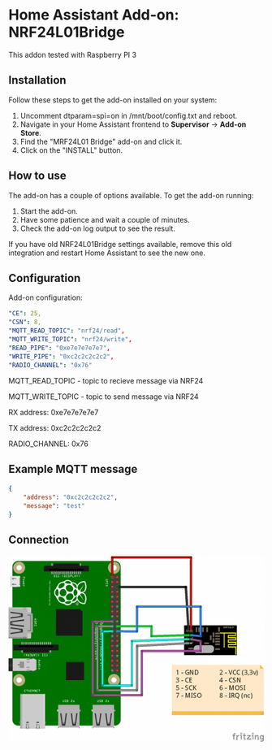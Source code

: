 # Home Assistant Add-on: NRF24L01Bridge

This addon tested with Raspberry PI 3

## Installation

Follow these steps to get the add-on installed on your system:

1. Uncomment dtparam=spi=on in /mnt/boot/config.txt and reboot.
2. Navigate in your Home Assistant frontend to **Supervisor** -> **Add-on Store**.
3. Find the "MRF24L01 Bridge" add-on and click it.
4. Click on the "INSTALL" button.

## How to use

The add-on has a couple of options available. To get the add-on running:

1. Start the add-on.
2. Have some patience and wait a couple of minutes.
3. Check the add-on log output to see the result.


If you have old NRF24L01Bridge settings available, remove this old integration and restart Home Assistant to see the new one.

## Configuration

Add-on configuration:

```yaml
"CE": 25,
"CSN": 8,
"MQTT_READ_TOPIC": "nrf24/read",
"MQTT_WRITE_TOPIC": "nrf24/write",
"READ_PIPE": "0xe7e7e7e7e7", 
"WRITE_PIPE": "0xc2c2c2c2c2", 
"RADIO_CHANNEL": "0x76"
```

MQTT_READ_TOPIC - topic to recieve message via NRF24

MQTT_WRITE_TOPIC - topic to send message via NRF24

RX address: 0xe7e7e7e7e7

TX address: 0xc2c2c2c2c2

RADIO_CHANNEL: 0x76

## Example MQTT message

```json
{
    "address": "0xc2c2c2c2c2",
    "message": "test"
}
```

## Connection

![](Rpi_nrf24l01.png)
